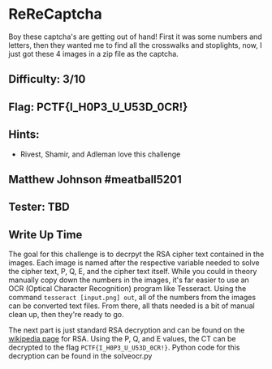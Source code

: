 # ReReCaptcha
Boy these captcha's are getting out of hand! First it was some numbers and letters, then they wanted me to find all the crosswalks and stoplights, now, I just got these 4 images in a zip file as the captcha.

## Difficulty: 3/10
## Flag: PCTF{I_H0P3_U_U53D_0CR!}
## Hints:
- Rivest, Shamir, and Adleman love this challenge
## Matthew Johnson #meatball5201
## Tester: TBD
## Write Up Time
The goal for this challenge is to decrpyt the RSA cipher text contained in the images. Each image is named after the respective variable needed to solve the cipher text, P, Q, E, and the cipher text itself.
While you could in theory manually copy down the numbers in the images, it's far easier to use an OCR (Optical Character Recognition) program like Tesseract. Using the command `tesseract [input.png] out`, all of the numbers from the images can be converted text files. From there, all thats needed is a bit of manual clean up, then they're ready to go.

The next part is just standard RSA decryption and can be found on the [wikipedia page](https://en.wikipedia.org/wiki/RSA_(cryptosystem)#Decryption) for RSA.
Using the P, Q, and E values, the CT can be decrypted to the flag `PCTF{I_H0P3_U_U53D_0CR!}`. Python code for this decryption can be found in the solveocr.py
